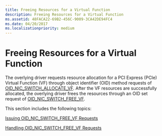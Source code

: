 ```yaml
---
title: Freeing Resources for a Virtual Function
description: Freeing Resources for a Virtual Function
ms.assetid: 48FACA22-69B2-456C-9009-3CA42DE94FC4
ms.date: 04/20/2017
ms.localizationpriority: medium
---
```


# Freeing Resources for a Virtual Function


The overlying driver requests resource allocation for a PCI Express (PCIe) Virtual Function (VF) through object identifier (OID) method requests of [OID\_NIC\_SWITCH\_ALLOCATE\_VF](./oid-nic-switch-allocate-vf.md). After the VF resources are successfully allocated, the overlying driver frees the resources through an OID set request of [OID\_NIC\_SWITCH\_FREE\_VF](./oid-nic-switch-free-vf.md).

This section includes the following topics:

[Issuing OID\_NIC\_SWITCH\_FREE\_VF Requests](issuing-oid-nic-switch-allocate-vf-requests.md)

[Handling OID\_NIC\_SWITCH\_FREE\_VF Requests](handling-oid-nic-switch-allocate-vf-requests.md)

 


